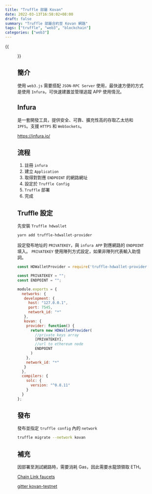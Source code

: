 ```yaml
---
title: "Truffle 部屬 Kovan"
date: 2022-03-13T16:58:02+08:00
draft: false
summary: "Truffle 部屬合約至 Kovan 網路"
tags: ["truffle", "web3", "blockchain"]
categories: ["web3"]
---
```

{{<figure src="https://trufflesuite.com/img/truffle-logo-dark.svg" height="250px" >}}

## 簡介
使用 `web3.js` 需要搭配 `JSON-RPC Server` 使用，最快速方便的方式是使用 `Infura`，可快速建置並管理追蹤 APP 使用情況。

## Infura
是一套開發工具，提供安全、可靠、擴充性高的存取乙太坊和 `IPFS`。支援 `HTTPS` 和 `WebSockets`。

https://infura.io/

## 流程

1. 註冊 `infura`
2. 建立 `Application`
3. 取得對對應 `ENDPOINT` 的網路網址
4. 設定於 `Truffle Config`
5. `Truffle` 部署
6. 完成

## Truffle 設定

先安裝 `Truffle hdwallet`

```bash
yarn add truffle-hdwallet-provider
```

設定發布地址的 `PRIVATEKEY`，與 `infura APP` 對應網路的 `ENDPOINT` 填入。
`PRIVATEKEY` 使用陣列方式設定，如果非陣列代表輸入助憶詞。
```javascript
const HDWalletProvider = require('truffle-hdwallet-provider');

const PRIVATEKEY = "";
const ENDPOINT = "";

module.exports = {
  networks: {
   development: {
     host: "127.0.0.1",
     port: 7545,
     network_id: "*"
   },
   kovan: {
    provider: function() {
      return new HDWalletProvider(
        //private keys array
        [PRIVATEKEY],
        //url to ethereum node
        ENDPOINT
      )
    },
    network_id: "*"
   }
  },
  compilers: {
    solc: {
      version: "^0.8.11"
    }
  }
};

```

## 發布

發布並指定 `truffle config` 內的 `network`
```bash
truffle migrate --network kovan
```

## 補充
因部署至測試網路時，需要消耗 Gas，因此需要水龍頭領取 ETH。

[Chain Link faucets](https://faucets.chain.link/)

[gitter kovan-testnet](https://gitter.im/kovan-testnet/faucet)